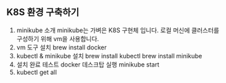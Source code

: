 ## K8S 환경 구축하기

1. minikube 소개
minikube는 가벼은 K8S 구현체 입니다. 로컬 머신에 클러스터를 구성하기 위해 vm을 사용합니다.
2.  vm 도구 설치
brew install docker
3. kubectl & minikube 설치
brew install kubectl
brew install minikube
4. 설치 완료 테스트
docker 데스크탑 실행
minikube start
5. kubectl get all